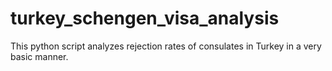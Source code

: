 # turkey_schengen_visa_analysis
 This python script analyzes rejection rates of consulates in Turkey in a very basic manner.
